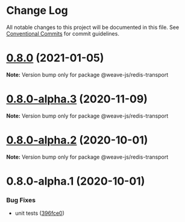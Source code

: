 # Change Log

All notable changes to this project will be documented in this file.
See [Conventional Commits](https://conventionalcommits.org) for commit guidelines.

# [0.8.0](https://github.com/weave-microservices/weave/compare/@weave-js/redis-transport@0.8.0-alpha.3...@weave-js/redis-transport@0.8.0) (2021-01-05)

**Note:** Version bump only for package @weave-js/redis-transport





# [0.8.0-alpha.3](https://github.com/weave-microservices/weave/compare/@weave-js/redis-transport@0.8.0-alpha.2...@weave-js/redis-transport@0.8.0-alpha.3) (2020-11-09)

**Note:** Version bump only for package @weave-js/redis-transport





# [0.8.0-alpha.2](https://github.com/weave-microservices/weave/compare/@weave-js/redis-transport@0.8.0-alpha.1...@weave-js/redis-transport@0.8.0-alpha.2) (2020-10-01)

**Note:** Version bump only for package @weave-js/redis-transport





# 0.8.0-alpha.1 (2020-10-01)


### Bug Fixes

* unit tests ([396fce0](https://github.com/weave-microservices/weave/commit/396fce0995a722c10f5086a9a96347782ef1e3a0))
